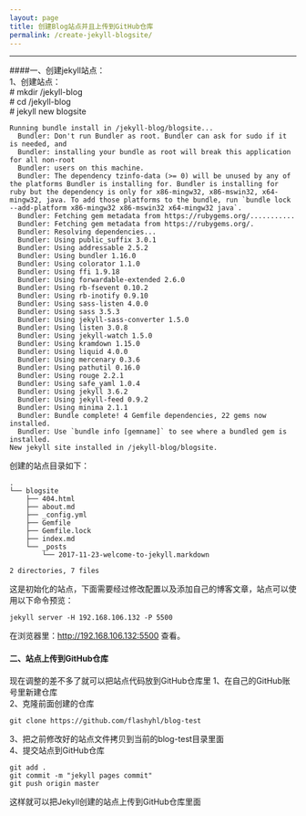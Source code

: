 ```yaml
---
layout: page
title: 创建Blog站点并且上传到GitHub仓库
permalink: /create-jekyll-blogsite/
---
```

 
-------
####一、创建jekyll站点：  
1、创建站点：  
\# mkdir /jekyll-blog  
\# cd /jekyll-blog         
\# jekyll new blogsite  
``` 
Running bundle install in /jekyll-blog/blogsite... 
  Bundler: Don't run Bundler as root. Bundler can ask for sudo if it is needed, and
  Bundler: installing your bundle as root will break this application for all non-root
  Bundler: users on this machine.
  Bundler: The dependency tzinfo-data (>= 0) will be unused by any of the platforms Bundler is installing for. Bundler is installing for ruby but the dependency is only for x86-mingw32, x86-mswin32, x64-mingw32, java. To add those platforms to the bundle, run `bundle lock --add-platform x86-mingw32 x86-mswin32 x64-mingw32 java`.
  Bundler: Fetching gem metadata from https://rubygems.org/...........
  Bundler: Fetching gem metadata from https://rubygems.org/.
  Bundler: Resolving dependencies...
  Bundler: Using public_suffix 3.0.1
  Bundler: Using addressable 2.5.2
  Bundler: Using bundler 1.16.0
  Bundler: Using colorator 1.1.0
  Bundler: Using ffi 1.9.18
  Bundler: Using forwardable-extended 2.6.0
  Bundler: Using rb-fsevent 0.10.2
  Bundler: Using rb-inotify 0.9.10
  Bundler: Using sass-listen 4.0.0
  Bundler: Using sass 3.5.3
  Bundler: Using jekyll-sass-converter 1.5.0
  Bundler: Using listen 3.0.8
  Bundler: Using jekyll-watch 1.5.0
  Bundler: Using kramdown 1.15.0
  Bundler: Using liquid 4.0.0
  Bundler: Using mercenary 0.3.6
  Bundler: Using pathutil 0.16.0
  Bundler: Using rouge 2.2.1
  Bundler: Using safe_yaml 1.0.4
  Bundler: Using jekyll 3.6.2
  Bundler: Using jekyll-feed 0.9.2
  Bundler: Using minima 2.1.1
  Bundler: Bundle complete! 4 Gemfile dependencies, 22 gems now installed.
  Bundler: Use `bundle info [gemname]` to see where a bundled gem is installed.
New jekyll site installed in /jekyll-blog/blogsite. 
```
创建的站点目录如下：  
```  
.
└── blogsite
    ├── 404.html
    ├── about.md
    ├── _config.yml
    ├── Gemfile
    ├── Gemfile.lock
    ├── index.md
    └── _posts
        └── 2017-11-23-welcome-to-jekyll.markdown

2 directories, 7 files
```
这是初始化的站点，下面需要经过修改配置以及添加自己的博客文章，站点可以使用以下命令预览：  
```
jekyll server -H 192.168.106.132 -P 5500
```
在浏览器里：http://192.168.106.132:5500 查看。   
#### 二、站点上传到GitHub仓库  
现在调整的差不多了就可以把站点代码放到GitHub仓库里
1、在自己的GitHub账号里新建仓库  
2、克隆前面创建的仓库   
```
git clone https://github.com/flashyhl/blog-test  
```
3、把之前修改好的站点文件拷贝到当前的blog-test目录里面   
4、提交站点到GitHub仓库   
```
git add .
git commit -m "jekyll pages commit"
git push origin master
```
这样就可以把Jekyll创建的站点上传到GitHub仓库里面



